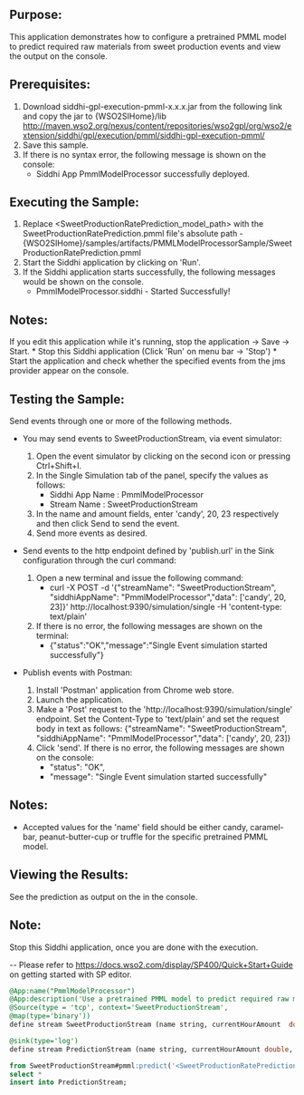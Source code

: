 
## Purpose:
This application demonstrates how to configure a pretrained PMML model to predict required raw materials from sweet production events and view the output on the console.

## Prerequisites:
1. Download siddhi-gpl-execution-pmml-x.x.x.jar from the following link and copy the jar to  {WSO2SIHome}/lib
 http://maven.wso2.org/nexus/content/repositories/wso2gpl/org/wso2/extension/siddhi/gpl/execution/pmml/siddhi-gpl-execution-pmml/
2. Save this sample.
3. If there is no syntax error, the following message is shown on the console:
    - Siddhi App PmmlModelProcessor successfully deployed.

## Executing the Sample:
1. Replace <SweetProductionRatePrediction_model_path> with the SweetProductionRatePrediction.pmml file's absolute path - {WSO2SIHome}/samples/artifacts/PMMLModelProcessorSample/SweetProductionRatePrediction.pmml
2. Start the Siddhi application by clicking on 'Run'.
3. If the Siddhi application starts successfully, the following messages would be shown on the console.
    * PmmlModelProcessor.siddhi - Started Successfully!

## Notes:
If you edit this application while it's running, stop the application -> Save -> Start.
    * Stop this Siddhi application (Click 'Run' on menu bar -> 'Stop')
    * Start the application and check whether the specified events from the jms provider appear on the console.

## Testing the Sample:
Send events through one or more of the following methods.
* You may send events to SweetProductionStream, via event simulator:
    1. Open the event simulator by clicking on the second icon or pressing Ctrl+Shift+I.
	2. In the Single Simulation tab of the panel, specify the values as follows:
        * Siddhi App Name  : PmmlModelProcessor
        * Stream Name     : SweetProductionStream
    3. In the name and amount fields, enter 'candy', 20, 23 respectively and then click Send to send the event.
    4. Send more events as desired.

* Send events to the http endpoint defined by 'publish.url' in the Sink configuration through the curl command:
    1. Open a new terminal and issue the following command:
        *  curl -X POST -d '{"streamName": "SweetProductionStream", "siddhiAppName": "PmmlModelProcessor","data": ['candy', 20, 23]}' http://localhost:9390/simulation/single -H 'content-type: text/plain'
    2. If there is no error, the following messages are shown on the terminal:
        *  {"status":"OK","message":"Single Event simulation started successfully"}

* Publish events with Postman:
    1. Install 'Postman' application from Chrome web store.
    2. Launch the application.
    3. Make a 'Post' request to the 'http://localhost:9390/simulation/single' endpoint. Set the Content-Type to 'text/plain' and set the request body in text as follows:
	{"streamName": "SweetProductionStream", "siddhiAppName": "PmmlModelProcessor","data": ['candy', 20, 23]}
    4. Click 'send'. If there is no error, the following messages are shown on the console:
        *  "status": "OK",
        *  "message": "Single Event simulation started successfully"

## Notes:
* Accepted values for the 'name' field should be either candy, caramel-bar, peanut-butter-cup or truffle for the specific pretrained PMML model.

## Viewing the Results:
See the prediction as output on the in the console.

## Note:
Stop this Siddhi application, once you are done with the execution.

-- Please refer to https://docs.wso2.com/display/SP400/Quick+Start+Guide on getting started with SP editor.

```sql
@App:name("PmmlModelProcessor")
@App:description('Use a pretrained PMML model to predict required raw materials. View the output on the console.')
@Source(type = 'tcp', context='SweetProductionStream',
@map(type='binary'))
define stream SweetProductionStream (name string, currentHourAmount  double, previousHourAmount double );

@sink(type='log')
define stream PredictionStream (name string, currentHourAmount double, previousHourAmount double, Predicted_nextHourAmount string);

from SweetProductionStream#pmml:predict('<SweetProductionRatePrediction_model_path>')
select *
insert into PredictionStream;
```